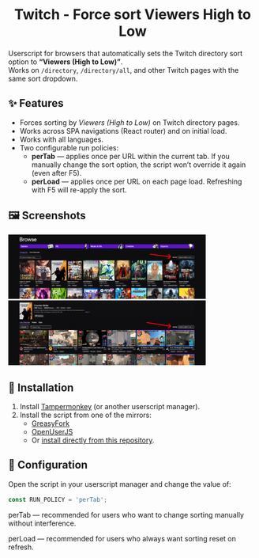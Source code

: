 <h1 align="center">
Twitch - Force sort Viewers High to Low
</h1>

Userscript for browsers that automatically sets the Twitch directory sort option to **“Viewers (High to Low)”**.  
Works on `/directory`, `/directory/all`, and other Twitch pages with the same sort dropdown.

## ✨ Features

- Forces sorting by *Viewers (High to Low)* on Twitch directory pages.
- Works across SPA navigations (React router) and on initial load.
- Works with all languages.
- Two configurable run policies:
  - **perTab** — applies once per URL within the current tab. If you manually change the sort option, the script won’t override it again (even after F5).
  - **perLoad** — applies once per URL on each page load. Refreshing with F5 will re-apply the sort.

## 🖼 Screenshots

<img src="media/browse_sorting.jpg" width="400" alt="Browse page sorting screenshot" title="Browse page sorting"/><br>
<img src="media/channels_sorting.jpg" width="400" alt="Channels page sorting screenshot" title="Channels page sorting"/>

## 🚀 Installation

1. Install [Tampermonkey](https://www.tampermonkey.net/) (or another userscript manager).
2. Install the script from one of the mirrors:
   - [GreasyFork](https://greasyfork.org/en/scripts/549727-twitch-force-sort-viewers-high-to-low)
   - [OpenUserJS](https://openuserjs.org/scripts/Vikindor/Twitch_-_Force_sort_Viewers_High_to_Low)
   - Or [install directly from this repository](./Twitch_-_Force_sort_Viewers_High_to_Low.js).

## 🔧 Configuration

Open the script in your userscript manager and change the value of:

```js
const RUN_POLICY = 'perTab';
```

perTab — recommended for users who want to change sorting manually without interference.

perLoad — recommended for users who always want sorting reset on refresh.